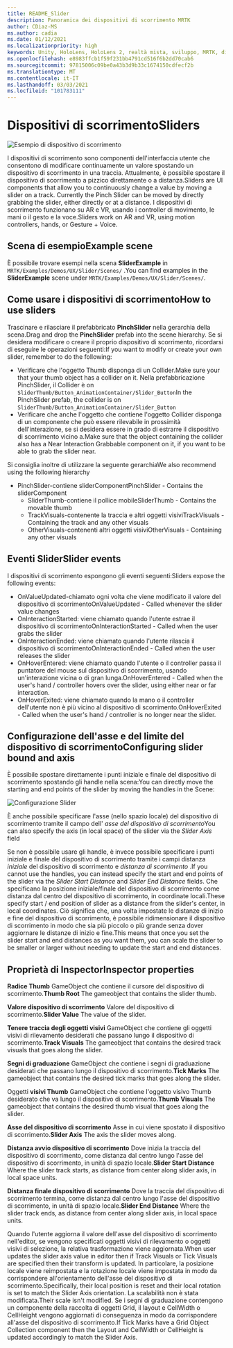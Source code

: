 ```yaml
---
title: README_Slider
description: Panoramica dei dispositivi di scorrimento MRTK
author: CDiaz-MS
ms.author: cadia
ms.date: 01/12/2021
ms.localizationpriority: high
keywords: Unity, HoloLens, HoloLens 2, realtà mista, sviluppo, MRTK, dispositivi di scorrimento,
ms.openlocfilehash: e8983ffcb1f59f231bb4791cd516f6b2dd70cab6
ms.sourcegitcommit: 97815006c09be0a43b3d9b33c1674150cdfecf2b
ms.translationtype: MT
ms.contentlocale: it-IT
ms.lasthandoff: 03/03/2021
ms.locfileid: "101783111"
---
```

# <a name="sliders"></a><span data-ttu-id="29557-104">Dispositivi di scorrimento</span><span class="sxs-lookup"><span data-stu-id="29557-104">Sliders</span></span>

![Esempio di dispositivo di scorrimento](Images/Slider/MRTK_UX_Slider_Main.jpg)

<span data-ttu-id="29557-106">I dispositivi di scorrimento sono componenti dell'interfaccia utente che consentono di modificare continuamente un valore spostando un dispositivo di scorrimento in una traccia. Attualmente, è possibile spostare il dispositivo di scorrimento a pizzico direttamente o a distanza.</span><span class="sxs-lookup"><span data-stu-id="29557-106">Sliders are UI components that allow you to continuously change a value by moving a slider on a track. Currently the Pinch Slider can be moved by directly grabbing the slider, either directly or at a distance.</span></span> <span data-ttu-id="29557-107">I dispositivi di scorrimento funzionano su AR e VR, usando i controller di movimento, le mani o il gesto e la voce.</span><span class="sxs-lookup"><span data-stu-id="29557-107">Sliders work on AR and VR, using motion controllers, hands, or Gesture + Voice.</span></span>

## <a name="example-scene"></a><span data-ttu-id="29557-108">Scena di esempio</span><span class="sxs-lookup"><span data-stu-id="29557-108">Example scene</span></span>

<span data-ttu-id="29557-109">È possibile trovare esempi nella scena **SliderExample** in `MRTK/Examples/Demos/UX/Slider/Scenes/` .</span><span class="sxs-lookup"><span data-stu-id="29557-109">You can find examples in the **SliderExample** scene under `MRTK/Examples/Demos/UX/Slider/Scenes/`.</span></span>

## <a name="how-to-use-sliders"></a><span data-ttu-id="29557-110">Come usare i dispositivi di scorrimento</span><span class="sxs-lookup"><span data-stu-id="29557-110">How to use sliders</span></span>

<span data-ttu-id="29557-111">Trascinare e rilasciare il prefabbricato **PinchSlider** nella gerarchia della scena.</span><span class="sxs-lookup"><span data-stu-id="29557-111">Drag and drop the **PinchSlider** prefab into the scene hierarchy.</span></span> <span data-ttu-id="29557-112">Se si desidera modificare o creare il proprio dispositivo di scorrimento, ricordarsi di eseguire le operazioni seguenti:</span><span class="sxs-lookup"><span data-stu-id="29557-112">If you want to modify or create your own slider, remember to do the following:</span></span>

- <span data-ttu-id="29557-113">Verificare che l'oggetto Thumb disponga di un Collider.</span><span class="sxs-lookup"><span data-stu-id="29557-113">Make sure your that your thumb object has a collider on it.</span></span> <span data-ttu-id="29557-114">Nella prefabbricazione PinchSlider, il Collider è on `SliderThumb/Button_AnimationContainer/Slider_Button`</span><span class="sxs-lookup"><span data-stu-id="29557-114">In the PinchSlider prefab, the collider is on `SliderThumb/Button_AnimationContainer/Slider_Button`</span></span>
- <span data-ttu-id="29557-115">Verificare che anche l'oggetto che contiene l'oggetto Collider disponga di un componente che può essere rilevabile in prossimità dell'interazione, se si desidera essere in grado di estrarre il dispositivo di scorrimento vicino a.</span><span class="sxs-lookup"><span data-stu-id="29557-115">Make sure that the object containing the collider also has a Near Interaction Grabbable component on it, if you want to be able to grab the slider near.</span></span>

<span data-ttu-id="29557-116">Si consiglia inoltre di utilizzare la seguente gerarchia</span><span class="sxs-lookup"><span data-stu-id="29557-116">We also recommend using the following hierarchy</span></span>

- <span data-ttu-id="29557-117">PinchSlider-contiene sliderComponent</span><span class="sxs-lookup"><span data-stu-id="29557-117">PinchSlider - Contains the sliderComponent</span></span>
  - <span data-ttu-id="29557-118">SliderThumb-contiene il pollice mobile</span><span class="sxs-lookup"><span data-stu-id="29557-118">SliderThumb - Contains the movable thumb</span></span>
  - <span data-ttu-id="29557-119">TrackVisuals-contenente la traccia e altri oggetti visivi</span><span class="sxs-lookup"><span data-stu-id="29557-119">TrackVisuals - Containing the track and any other visuals</span></span>
  - <span data-ttu-id="29557-120">OtherVisuals-contenenti altri oggetti visivi</span><span class="sxs-lookup"><span data-stu-id="29557-120">OtherVisuals - Containing any other visuals</span></span>

## <a name="slider-events"></a><span data-ttu-id="29557-121">Eventi Slider</span><span class="sxs-lookup"><span data-stu-id="29557-121">Slider events</span></span>

<span data-ttu-id="29557-122">I dispositivi di scorrimento espongono gli eventi seguenti:</span><span class="sxs-lookup"><span data-stu-id="29557-122">Sliders expose the following events:</span></span>

- <span data-ttu-id="29557-123">OnValueUpdated-chiamato ogni volta che viene modificato il valore del dispositivo di scorrimento</span><span class="sxs-lookup"><span data-stu-id="29557-123">OnValueUpdated - Called whenever the slider value changes</span></span>
- <span data-ttu-id="29557-124">OnInteractionStarted: viene chiamato quando l'utente estrae il dispositivo di scorrimento</span><span class="sxs-lookup"><span data-stu-id="29557-124">OnInteractionStarted - Called when the user grabs the slider</span></span>
- <span data-ttu-id="29557-125">OnInteractionEnded: viene chiamato quando l'utente rilascia il dispositivo di scorrimento</span><span class="sxs-lookup"><span data-stu-id="29557-125">OnInteractionEnded - Called when the user releases the slider</span></span>
- <span data-ttu-id="29557-126">OnHoverEntered: viene chiamato quando l'utente o il controller passa il puntatore del mouse sul dispositivo di scorrimento, usando un'interazione vicina o di gran lunga.</span><span class="sxs-lookup"><span data-stu-id="29557-126">OnHoverEntered - Called when the user's hand / controller hovers over the slider, using either near or far interaction.</span></span>
- <span data-ttu-id="29557-127">OnHoverExited: viene chiamato quando la mano o il controller dell'utente non è più vicino al dispositivo di scorrimento.</span><span class="sxs-lookup"><span data-stu-id="29557-127">OnHoverExited - Called when the user's hand / controller is no longer near the slider.</span></span>

## <a name="configuring-slider-bound-and-axis"></a><span data-ttu-id="29557-128">Configurazione dell'asse e del limite del dispositivo di scorrimento</span><span class="sxs-lookup"><span data-stu-id="29557-128">Configuring slider bound and axis</span></span>

<span data-ttu-id="29557-129">È possibile spostare direttamente i punti iniziale e finale del dispositivo di scorrimento spostando gli handle nella scena:</span><span class="sxs-lookup"><span data-stu-id="29557-129">You can directly move the starting and end points of the slider by moving the handles in the Scene:</span></span>

![Configurazione Slider](Images/Sliders/MRTK_Sliders_Setup.png)

<span data-ttu-id="29557-131">È anche possibile specificare l'asse (nello spazio locale) del dispositivo di scorrimento tramite il campo dell' _asse del dispositivo di scorrimento_</span><span class="sxs-lookup"><span data-stu-id="29557-131">You can also specify the axis (in local space) of the slider via the _Slider Axis_ field</span></span>

<span data-ttu-id="29557-132">Se non è possibile usare gli handle, è invece possibile specificare i punti iniziale e finale del dispositivo di scorrimento tramite i campi distanza _iniziale_ del dispositivo di scorrimento e _distanza di scorrimento_ .</span><span class="sxs-lookup"><span data-stu-id="29557-132">If you cannot use the handles, you can instead specify the start and end points of the slider via the _Slider Start Distance_ and _Slider End Distance_ fields.</span></span> <span data-ttu-id="29557-133">Che specificano la posizione iniziale/finale del dispositivo di scorrimento come distanza dal centro del dispositivo di scorrimento, in coordinate locali.</span><span class="sxs-lookup"><span data-stu-id="29557-133">These specify start / end position of slider as a distance from the slider's center, in local coordinates.</span></span> <span data-ttu-id="29557-134">Ciò significa che, una volta impostate le distanze di inizio e fine del dispositivo di scorrimento, è possibile ridimensionare il dispositivo di scorrimento in modo che sia più piccolo o più grande senza dover aggiornare le distanze di inizio e fine.</span><span class="sxs-lookup"><span data-stu-id="29557-134">This means that once you set the slider start and end distances as you want them, you can scale the slider to be smaller or larger without needing to update the start and end distances.</span></span>

## <a name="inspector-properties"></a><span data-ttu-id="29557-135">Proprietà di Inspector</span><span class="sxs-lookup"><span data-stu-id="29557-135">Inspector properties</span></span>

<span data-ttu-id="29557-136">**Radice Thumb** GameObject che contiene il cursore del dispositivo di scorrimento.</span><span class="sxs-lookup"><span data-stu-id="29557-136">**Thumb Root** The gameobject that contains the slider thumb.</span></span>

<span data-ttu-id="29557-137">**Valore dispositivo di scorrimento** Valore del dispositivo di scorrimento.</span><span class="sxs-lookup"><span data-stu-id="29557-137">**Slider Value** The value of the slider.</span></span>

<span data-ttu-id="29557-138">**Tenere traccia degli oggetti visivi** GameObject che contiene gli oggetti visivi di rilevamento desiderati che passano lungo il dispositivo di scorrimento.</span><span class="sxs-lookup"><span data-stu-id="29557-138">**Track Visuals** The gameobject that contains the desired track visuals that goes along the slider.</span></span>

<span data-ttu-id="29557-139">**Segni di graduazione** GameObject che contiene i segni di graduazione desiderati che passano lungo il dispositivo di scorrimento.</span><span class="sxs-lookup"><span data-stu-id="29557-139">**Tick Marks** The gameobject that contains the desired tick marks that goes along the slider.</span></span>

<span data-ttu-id="29557-140">Oggetti **visivi Thumb** GameObject che contiene l'oggetto visivo Thumb desiderato che va lungo il dispositivo di scorrimento.</span><span class="sxs-lookup"><span data-stu-id="29557-140">**Thumb Visuals** The gameobject that contains the desired thumb visual that goes along the slider.</span></span>

<span data-ttu-id="29557-141">**Asse del dispositivo di scorrimento** Asse in cui viene spostato il dispositivo di scorrimento.</span><span class="sxs-lookup"><span data-stu-id="29557-141">**Slider Axis** The axis the slider moves along.</span></span>

<span data-ttu-id="29557-142">**Distanza avvio dispositivo di scorrimento** Dove inizia la traccia del dispositivo di scorrimento, come distanza dal centro lungo l'asse del dispositivo di scorrimento, in unità di spazio locale.</span><span class="sxs-lookup"><span data-stu-id="29557-142">**Slider Start Distance** Where the slider track starts, as distance from center along slider axis, in local space units.</span></span>

<span data-ttu-id="29557-143">**Distanza finale dispositivo di scorrimento** Dove la traccia del dispositivo di scorrimento termina, come distanza dal centro lungo l'asse del dispositivo di scorrimento, in unità di spazio locale.</span><span class="sxs-lookup"><span data-stu-id="29557-143">**Slider End Distance** Where the slider track ends, as distance from center along slider axis, in local space units.</span></span>

<span data-ttu-id="29557-144">Quando l'utente aggiorna il valore dell'asse del dispositivo di scorrimento nell'editor, se vengono specificati oggetti visivi di rilevamento o oggetti visivi di selezione, la relativa trasformazione viene aggiornata.</span><span class="sxs-lookup"><span data-stu-id="29557-144">When user updates the slider axis value in editor then if Track Visuals or Tick Visuals are specified then their transform is updated.</span></span>
<span data-ttu-id="29557-145">In particolare, la posizione locale viene reimpostata e la rotazione locale viene impostata in modo da corrispondere all'orientamento dell'asse del dispositivo di scorrimento.</span><span class="sxs-lookup"><span data-stu-id="29557-145">Specifically, their local position is reset and their local rotation is set to match the Slider Axis orientation.</span></span>
<span data-ttu-id="29557-146">La scalabilità non è stata modificata.</span><span class="sxs-lookup"><span data-stu-id="29557-146">Their scale isn't modified.</span></span>
<span data-ttu-id="29557-147">Se i segni di graduazione contengono un componente della raccolta di oggetti Grid, il layout e CellWidth o CellHeight vengono aggiornati di conseguenza in modo da corrispondere all'asse del dispositivo di scorrimento.</span><span class="sxs-lookup"><span data-stu-id="29557-147">If Tick Marks have a Grid Object Collection component then the Layout and CellWidth or CellHeight is updated accordingly to match the Slider Axis.</span></span>
